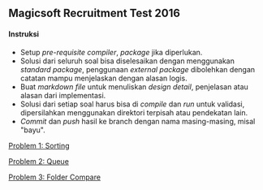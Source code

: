 ## Magicsoft Recruitment Test 2016

#### Instruksi
* Setup *pre-requisite* *compiler*, *package* jika diperlukan.
* Solusi dari seluruh soal bisa diselesaikan dengan menggunakan *standard package*, penggunaan *external package* dibolehkan dengan catatan mampu menjelaskan dengan alasan logis.
* Buat *markdown file* untuk menuliskan *design detail*, penjelasan atau alasan dari implementasi. 
* Solusi dari setiap soal harus bisa di *compile* dan *run* untuk validasi, dipersilahkan menggunakan direktori terpisah atau pendekatan lain.
* *Commit* dan *push* hasil ke branch dengan nama masing-masing, misal "bayu".

[Problem 1: Sorting ](https://github.com/galihrivanto/recruitment/tree/master/sorting)

[Problem 2: Queue](https://github.com/galihrivanto/recruitment/tree/master/queue)

[Problem 3: Folder Compare](https://github.com/galihrivanto/recruitment/tree/master/compare)